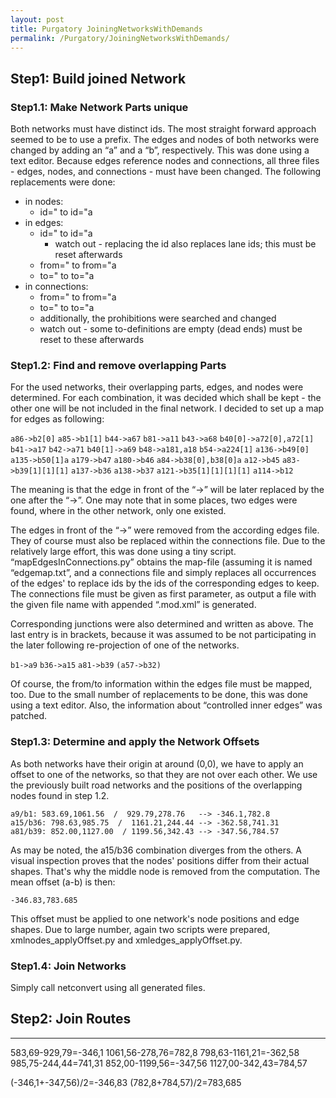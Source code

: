 ```yaml
---
layout: post
title: Purgatory JoiningNetworksWithDemands
permalink: /Purgatory/JoiningNetworksWithDemands/
---
```


Step1: Build joined Network
---------------------------

### Step1.1: Make Network Parts unique

Both networks must have distinct ids. The most straight forward approach seemed to be to use a prefix. The edges and nodes of both networks were changed by adding an “a” and a “b”, respectively. This was done using a text editor. Because edges reference nodes and connections, all three files - edges, nodes, and connections - must have been changed. The following replacements were done:

-   in nodes:
    -   id=" to id="a
-   in edges:
    -   id=" to id="a
        -   watch out - replacing the id also replaces lane ids; this must be reset afterwards
    -   from=" to from="a
    -   to=" to to="a
-   in connections:
    -   from=" to from="a
    -   to=" to to="a
    -   additionally, the prohibitions were searched and changed
    -   watch out - some to-definitions are empty (dead ends) must be reset to these afterwards

### Step1.2: Find and remove overlapping Parts

For the used networks, their overlapping parts, edges, and nodes were determined. For each combination, it was decided which shall be kept - the other one will be not included in the final network. I decided to set up a map for edges as following:

`a86->b2[0]`
`a85->b1[1]`
`b44->a67`
`b81->a11`
`b43->a68`
`b40[0]->a72[0],a72[1]`
`b41->a17`
`b42->a71`
`b40[1]->a69`
`b48->a181,a18`
`b54->a224[1]`
`a136->b49[0]`
`a135->b50[1]a`
`a179->b47`
`a180->b46`
`a84->b38[0],b38[0]a`
`a12->b45`
`a83->b39[1][1][1]`
`a137->b36`
`a138->b37`
`a121->b35[1][1][1][1]`
`a114->b12`

The meaning is that the edge in front of the “-&gt;” will be later replaced by the one after the “-&gt;”. One may note that in some places, two edges were found, where in the other network, only one existed.

The edges in front of the “-&gt;” were removed from the according edges file. They of course must also be replaced within the connections file. Due to the relatively large effort, this was done using a tiny script. “mapEdgesInConnections.py” obtains the map-file (assuming it is named “edgemap.txt”, and a connections file and simply replaces all occurrences of the edges' to replace ids by the ids of the corresponding edges to keep. The connections file must be given as first parameter, as output a file with the given file name with appended “.mod.xml” is generated.

Corresponding junctions were also determined and written as above. The last entry is in brackets, because it was assumed to be not participating in the later following re-projection of one of the networks.

`b1->a9`
`b36->a15`
`a81->b39`
`(a57->b32)`

Of course, the from/to information within the edges file must be mapped, too. Due to the small number of replacements to be done, this was done using a text editor. Also, the information about “controlled inner edges” was patched.

### Step1.3: Determine and apply the Network Offsets

As both networks have their origin at around (0,0), we have to apply an offset to one of the networks, so that they are not over each other. We use the previously built road networks and the positions of the overlapping nodes found in step 1.2.

`a9/b1: 583.69,1061.56  /  929.79,278.76   --> -346.1,782.8`
`a15/b36: 798.63,985.75  /  1161.21,244.44 --> -362.58,741.31`
`a81/b39: 852.00,1127.00  / 1199.56,342.43 --> -347.56,784.57`

As may be noted, the a15/b36 combination diverges from the others. A visual inspection proves that the nodes' positions differ from their actual shapes. That's why the middle node is removed from the computation. The mean offset (a-b) is then:

`-346.83,783.685`

This offset must be applied to one network's node positions and edge shapes. Due to large number, again two scripts were prepared, xmlnodes_applyOffset.py and xmledges_applyOffset.py.

### Step1.4: Join Networks

Simply call netconvert using all generated files.

Step2: Join Routes
------------------

------------------------------------------------------------------------

583,69-929,79=-346,1 1061,56-278,76=782,8 798,63-1161,21=-362,58 985,75-244,44=741,31 852,00-1199,56=-347,56 1127,00-342,43=784,57

(-346,1+-347,56)/2=-346,83 (782,8+784,57)/2=783,685